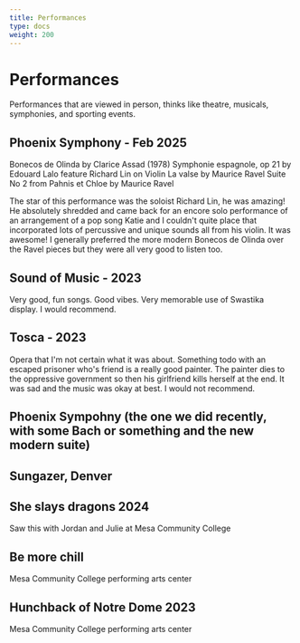 ```yaml
---
title: Performances
type: docs
weight: 200
---
```

# Performances
Performances that are viewed in person, thinks like theatre, musicals, symphonies, and sporting events.

## Phoenix Symphony - Feb 2025
Bonecos de Olinda by Clarice Assad (1978)
Symphonie espagnole, op 21 by Edouard Lalo feature Richard Lin on Violin
La valse by Maurice Ravel
Suite No 2 from Pahnis et Chloe by Maurice Ravel

The star of this performance was the soloist Richard Lin, he was amazing! He absolutely shredded and came back for an encore solo performance of an arrangement of a pop song Katie and I couldn't quite place that incorporated lots of percussive and unique sounds all from his violin. It was awesome! I generally preferred the more modern Bonecos de Olinda over the Ravel pieces but they were all very good to listen too.

## Sound of Music - 2023
Very good, fun songs. Good vibes. Very memorable use of Swastika display. I would recommend.

## Tosca - 2023
Opera that I'm not certain what it was about. Something todo with an escaped prisoner who's friend is a really good painter. The painter dies to the oppressive government so then his girlfriend kills herself at the end. It was sad and the music was okay at best. I would not recommend.

## Phoenix Sympohny (the one we did recently, with some Bach or something and the new modern suite)

## Sungazer, Denver 

## She slays dragons 2024
Saw this with Jordan and Julie at Mesa Community College

## Be more chill
Mesa Community College performing arts center

## Hunchback of Notre Dome 2023
Mesa Community College performing arts center